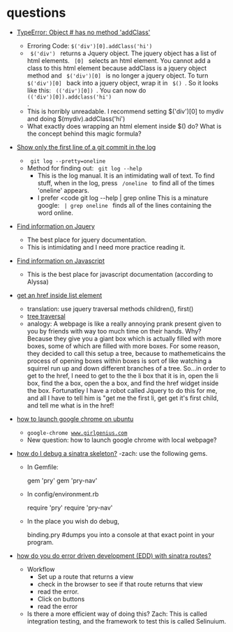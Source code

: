 questions
=========

- [TypeError: Object #<HTMLDivElement> has no method 'addClass'](http://stackoverflow.com/questions/6409039/jquery-each-this)
   - Erroring Code: <code>$('div')[0].addClass('hi') </code>
   - <code> $('div') </code> returns a Jquery object. The jquery object has a list of html elements. <code> [0] </code> selects an html element.  You cannot add a class to this html element because addClass is a jquery object method and <code> $('div')[0] </code> is no longer a jquery object.  To turn <code> $('div')[0] </code> back into a jquery object, wrap it in <code> $() </code>.  So it looks like this: <code> $($('div')[0]) </code>.  You can now do <code> $($('div')[0]).addclass('hi') </code>.  
   - This is horribly unreadable. I recommend setting $('div')[0] to mydiv and doing $(mydiv).addClass('hi')  
   - What exactly does wrapping an html element inside $() do?  What is the concept behind this magic formula? 

- [Show only the first line of a git commit in the log]()
   - <code> git log --pretty=oneline </code>
   - Method for finding out: <code> git log --help </code>  
      - This is the log manual. It is an intimidating wall of text. To find stuff, when in the log, press <code> /oneline </code> to find all of the times  'oneline' appears.  
      - I prefer <code git log --help | grep online </code>  This is a minature google:  <code> | grep oneline </code> finds all of the lines containing the word online.

- [Find information on Jquery](http://jquery.com/)
  - The best place for jquery documentation.
  - This is intimidating and I need more practice reading it. 
 
- [Find information on Javascript](https://developer.mozilla.org/en-US/docs/Web/JavaScript)
   - This is the best place for javascript documentation (according to Alyssa) 

- [get an href inside list element]() 
  - translation: use jquery traversal methods children(), first()
  - [tree traversal](https://api.jquery.com/category/traversing/tree-traversal/)
  - analogy: A webpage is like a really annoying prank present given to you by friends with way too much time on their hands.  Why? Because they give you a giant box which is actually filled with more boxes, some of which are filled with more boxes.  For some reason, they decided to call this setup a tree, because to mathemeticains the process of opening boxes within boxes is sort of like watching a squirrel run up and down different branches of a tree.  So...in order to get to the href, I need to get to the the li box that it is in, open the li box, find the a box, open the a box, and find the href widget inside the box. Fortunatley I have a robot called Jquery to do this for me, and all I have to tell him is "get me the first li, get get it's first child, and tell me what is in the href!
 

- [how to launch google chrome on ubuntu](http://ubuntuforums.org/showthread.php?t=1385182)
  - <code>google-chrome www.girlgenius.com</code>
  - New question: how to launch google chrome with local webpage? 
 
- [how do I debug a sinatra skeleton?](https://github.com/tararoys/DBC_Sinatra_Skeleton)
   -zach: use the following gems.
   - In Gemfile: 
      
        gem 'pry'
        gem 'pry-nav'
       
      
   - In config/environment.rb
      
        require 'pry'
        require 'pry-nav'
      
   - In the place you wish do debug, 
    
        binding.pry #dumps you into a console at that exact point in your program.


- [how do you do error driven development (EDD) with sinatra routes?]()
   - Workflow
     - Set up a route that returns a view
     - check in the browser to see if that route returns that view
     - read the error.
     - Click on buttons
     - read the error
   - Is there a more efficient way of doing this?  Zach: This is called integration testing, and the framework to test this is called Selinuium. 
